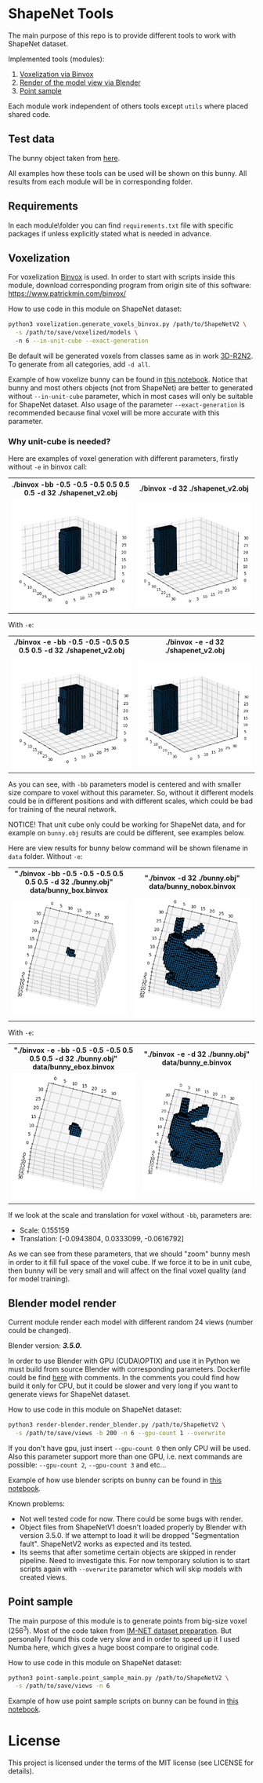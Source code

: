 # ShapeNet Tools
The main purpose of this repo is to provide different tools to work with ShapeNet dataset.

Implemented tools (modules):
1. [Voxelization via Binvox](#voxelization)
2. [Render of the model view via Blender](#blender-model-render)
3. [Point sample](#point-sample)

Each module work independent of others tools except `utils` where placed shared code.

## Test data
The bunny object taken from [here](https://graphics.stanford.edu/~mdfisher/Data/Meshes/bunny.obj).

All examples how these tools can be used will be shown on this bunny. All results from each module will be in corresponding folder.

## Requirements
In each module\folder you can find `requirements.txt` file with specific packages if unless explicitly stated what is needed in advance.


## Voxelization
For voxelization [Binvox](https://www.patrickmin.com/binvox/) is used. In order to start with scripts inside this module, download corresponding program from origin site of this software: https://www.patrickmin.com/binvox/

How to use code in this module on ShapeNet dataset:
```bash
python3 voxelization.generate_voxels_binvox.py /path/to/ShapeNetV2 \
  -s /path/to/save/voxelized/models \ 
  -n 6 --in-unit-cube --exact-generation
```

Be default will be generated voxels from classes same as in work [3D-R2N2](https://github.com/chrischoy/3D-R2N2/tree/master). To generate from all categories, add `-d all`.

Example of how voxelize bunny can be found in [this notebook](./voxelization/test.ipynb). Notice that bunny and most others objects (not from ShapeNet) are better to generated without `--in-unit-cube` parameter, which in most cases will only be suitable for ShapeNet dataset. Also usage of the parameter `--exact-generation` is recommended because final voxel will be more accurate with this parameter.

### Why unit-cube is needed?
Here are examples of voxel generation with different parameters, firstly without `-e` in binvox call:

<table>
  <tr>
    <th><center>./binvox -bb -0.5 -0.5 -0.5 0.5 0.5 0.5 -d 32 ./shapenet_v2.obj</center></th>
    <th><center>./binvox -d 32 ./shapenet_v2.obj</center></th>
  </tr>
  <tr>
    <td><img src="./images/sofa_box.png"></td>
    <td><img src="./images/sofa_nobox.png"></td>
  </tr>
</table>

With `-e`:

<table>
  <tr>
    <th><center>./binvox -e -bb -0.5 -0.5 -0.5 0.5 0.5 0.5 -d 32 ./shapenet_v2.obj</center></th>
    <th><center>./binvox -e -d 32 ./shapenet_v2.obj</center></th>
  </tr>
  <tr>
    <td><img src="./images/sofa_ebox.png"></td>
    <td><img src="./images/sofa_e.png"></td>
  </tr>
</table>

As you can see, with `-bb` parameters model is centered and with smaller size compare to voxel without this parameter. So, without it different models could be in different positions and with different scales, which could be bad for training of the neural network.

NOTICE! That unit cube only could be working for ShapeNet data, and for example on `bunny.obj` results are could be different, see examples below.

Here are view results for bunny below command will be shown filename in `data` folder. Without `-e`:
<table>
  <tr>
    <th>
      <center>"./binvox -bb -0.5 -0.5 -0.5 0.5 0.5 0.5 -d 32 ./bunny.obj"</center>
      <center>data/bunny_box.binvox</center>
    </th>
    <th>
      <center>"./binvox -d 32 ./bunny.obj"</center>
      <center>data/bunny_nobox.binvox</center>
    </th>
  </tr>
  <tr>
    <td><img src="./images/bunny_box.png"></td>
    <td><img src="./images/bunny_nobox.png"></td>
  </tr>
</table>

With `-e`:
<table>
  <tr>
    <th>
      <center>"./binvox -e -bb -0.5 -0.5 -0.5 0.5 0.5 0.5 -d 32 ./bunny.obj"</center>
      <center>data/bunny_ebox.binvox</center>
    </th>
    <th>
      <center>"./binvox -e -d 32 ./bunny.obj"</center>
      <center>data/bunny_e.binvox</center>
    </th>
  </tr>
  <tr>
    <td><img src="./images/bunny_ebox.png"></td>
    <td><img src="./images/bunny_e.png"></td>
  </tr>
</table>

If we look at the scale and translation for voxel without `-bb`, parameters are:
- Scale: 0.155159
- Translation: [-0.0943804, 0.0333099, -0.0616792]

As we can see from these parameters, that we should "zoom" bunny mesh in order to it fill full space of the voxel cube. If we force it to be in unit cube, then bunny will be very small and will affect on the final voxel quality (and for model training).


## Blender model render
Current module render each model with different random 24 views (number could be changed).

Blender version: ***3.5.0.*** 

In order to use Blender with GPU (CUDA\OPTIX) and use it in Python we must build from source Blender with corresponding parameters. Dockerfile could be find [here](https://gist.github.com/TaplierShiru/2b85e422703976aa1f9ec45db2ec5069) with comments. In the comments you could find how build it only for CPU, but it could be slower and very long if you want to generate views for ShapeNet dataset. 

How to use code in this module on ShapeNet dataset:
```bash
python3 render-blender.render_blender.py /path/to/ShapeNetV2 \
  -s /path/to/save/views -b 200 -n 6 --gpu-count 1 --overwrite
```

If you don't have gpu, just insert `--gpu-count 0` then only CPU will be used. Also this parameter support more than one GPU, i.e. next commands are possible: `--gpu-count 2`, `--gpu-count 3` and etc...

Example of how use blender scripts on bunny can be found in [this notebook](./render-blender/test.ipynb).

Known problems:
- Not well tested code for now. There could be some bugs with render.
- Object files from ShapeNetV1 doesn't loaded properly by Blender with version 3.5.0. If we attempt to load it will be dropped "Segmentation fault". ShapeNetV2 works as expected and its tested.
- Its seems that after sometime certain objects are skipped in render pipeline. Need to investigate this. For now temporary solution is to start scripts again with `--overwrite` parameter which will skip models with created views.


## Point sample
The main purpose of this module is to generate points from big-size voxel (256<sup>3</sup>). Most of the code taken from [IM-NET dataset preparation](https://github.com/czq142857/IM-NET/tree/master/point_sampling). But personally I found this code very slow and in order to speed up it I used Numba here, which gives a huge boost compare to original code.

How to use code in this module on ShapeNet dataset:
```bash
python3 point-sample.point_sample_main.py /path/to/ShapeNetV2 \
  -s /path/to/save/views -n 6
```

Example of how use point sample scripts on bunny can be found in [this notebook](./point-sample/test.ipynb).

# License
This project is licensed under the terms of the MIT license (see LICENSE for details).
